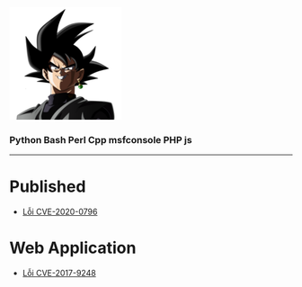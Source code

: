 ![](/pics/back-goku.png)
### Python Bash Perl Cpp msfconsole PHP js 


--- 
# Published
+ [Lỗi CVE-2020-0796](https://blogth3pr0.github.io/post/CVE-2020-0796)
# Web Application
+ [Lỗi CVE-2017-9248](https://blogth3pr0.github.io/post/CVE-2017-9248/)
   

